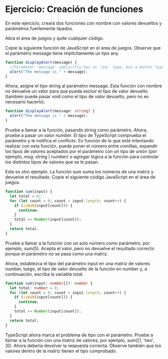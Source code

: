 # Ejercicio: Creación de funciones

En este ejercicio, creará dos funciones con nombre con valores devueltos y parámetros fuertemente tipados.

Abra el área de juegos y quite cualquier código.

Copie la siguiente función de JavaScript en el área de juegos. Observe que el parámetro message tiene implícitamente un tipo any.

```ts
function displayAlert(message) {
  //Parameter 'message' implicitly has an 'any' type, but a better type may be inferred from usage.
  alert("The message is " + message);
}
```

Ahora, asigne el tipo string al parámetro message. Esta función con nombre no devuelve un valor para que pueda excluir el tipo de valor devuelto (también puede pasar void como el tipo de valor devuelto, pero no es necesario hacerlo).

```ts
function displayAlert(message: string) {
  alert("The message is " + message);
}
```

Pruebe a llamar a la función, pasando string como parámetro. Ahora, pruebe a pasar un valor number. El tipo de TypeScript comprueba el parámetro y le notifica el conflicto. En función de lo que esté intentando realizar con esta función, puede poner el número entre comillas, expandir los tipos de valores aceptados por el parámetro con un tipo de unión (por ejemplo, msg: string | number) o agregar lógica a la función para controlar los distintos tipos de valores que se le pasan.

Este es otro ejemplo. La función sum suma los números de una matriz y devuelve el resultado. Copie el siguiente código JavaScript en el área de juegos.

```ts
function sum(input) {
  let total = 0;
  for (let count = 0; count < input.length; count++) {
    if (isNaN(input[count])) {
      continue;
    }
    total += Number(input[count]);
  }
  return total;
}
```

Pruebe a llamar a la función con un solo número como parámetro; por ejemplo, sum(5). Acepta el valor, pero no devuelve el resultado correcto porque el parámetro no se pasa como una matriz.

Ahora, establezca el tipo del parámetro input en una matriz de valores number, luego, el tipo de valor devuelto de la función en number y, a continuación, escriba la variable total.

```ts
function sum(input: number[]): number {
  let total: number = 0;
  for (let count = 0; count < input.length; count++) {
    if (isNaN(input[count])) {
      continue;
    }
    total += Number(input[count]);
  }
  return total;
}
```

TypeScript ahora marca el problema de tipo con el parámetro. Pruebe a llamar a la función con una matriz de valores; por ejemplo, sum([1, 'two', 3]). Ahora debería devolver la respuesta correcta. Observe también que los valores dentro de la matriz tienen el tipo comprobado.
